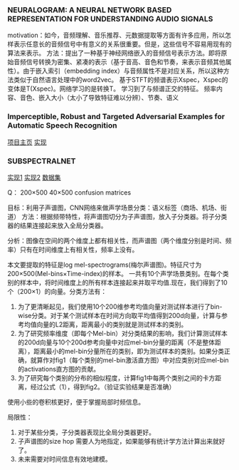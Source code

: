 
### NEURALOGRAM: A NEURAL NETWORK BASED REPRESENTATION FOR UNDERSTANDING AUDIO SIGNALS
motivation：如今，音频理解、音乐推荐、元数据提取等方面有许多应用，所以怎样表示任意长的音频信号中有意义的关系很重要。但是，这些信号不容易用现有的算法来表示。
方法：提出了一种基于神经网络嵌入的音频信号表示方法。即将原始音频信号转换为密集、紧凑的表示（基于音高、音色和节奏，来表示音频其他属性）。由于嵌入索引（embedding index）与音频属性不是对应关系，所以这种方法类似于自然语言处理中的word2vec。
基于STFT的频谱表示Xspec，Xspec的变体是T(Xspec)。网络学习的是转换T。
学习到了与频谱正交的特征。
频率内容、音色、嵌入大小（太小了导致特征难以分辨）、节奏、语义

### Imperceptible, Robust and Targeted Adversarial Examples for Automatic Speech Recognition
[项目主页](http://cseweb.ucsd.edu/~yaq007/imperceptible-robust-adv.html)
[实现](https://github.com/tensorflow/cleverhans/tree/master/examples/adversarial_asr)

### SUBSPECTRALNET
[实现1](https://github.com/ssrp/SubSpectralNet-PyTorch)
[实现2](https://github.com/ssrp/SubSpectralNet)
[数据集](https://zenodo.org/record/1228142)


Q：
200×500 40×500
confusion matrices

目标：利用子声谱图，CNN网络来做声学场景分类：语义标签（商场、机场、街道）
方法：根据频带特性，将声谱图切分为子声谱图，放入子分类器。将子分类器的结果连接起来放入全局分类器。

分析：图像在空间的两个维度上都有相关性，而声谱图（两个维度分别是时间、频率）只有在时间维度上有相关性，频率上没有。

本文要提取的特征是log mel-spectrograms(梅尔声谱图)。特征尺寸为200×500(Mel-bins×Time-index)的样本。
一共有10个声学场景类别。在每个类别的样本中，将时间维度上的所有样本连接起来并取平均值.现在，我们得到了10个（200×1）的向量。分类方法有：
1. 为了更清晰起见，我们使用10个200维参考均值向量对测试样本进行了bin-wise分类。对于某个测试样本在时间方向取平均值得到200d向量，计算与参考均值向量的L2距离，距离最小的类别就是测试样本的类别。
2. 为了研究频率维度（即每个Mel-bin）对分类结果的影响，我们计算测试样本的200d向量与10个200d参考向量中对应mel-bin分量的距离（不是整体距离），距离最小的mel-bin分量所在的类别，即为测试样本的类别。如果分类正确，就算作对fig1（每个类别的mel-bin激活直方图）中对应类别对应mel-bin的activations直方图的贡献。
3. 为了研究每个类别的分布的相似程度，计算fig1中每两个类别之间的卡方距离，经过公式（1），得到fig2。（验证实验结果是否准确）

使用小些的卷积核更好，便于掌握局部时频信息。

局限性：
1. 对于某些分类，子分类器表现比全局分类器更好。
2. 子声谱图的size hop 需要人为地指定，如果能够有统计学方法计算出来就好了。
3. 未来需要对时间信息有效地建模。